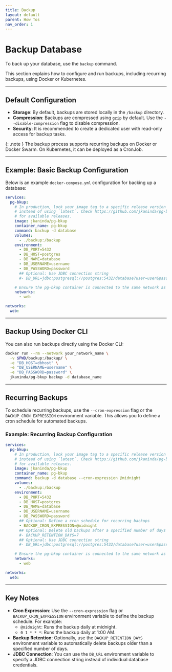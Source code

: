 ```yaml
---
title: Backup
layout: default
parent: How Tos
nav_order: 1
---
```


# Backup Database

To back up your database, use the `backup` command. 

This section explains how to configure and run backups, including recurring backups, using Docker or Kubernetes.

---

## Default Configuration

- **Storage**: By default, backups are stored locally in the `/backup` directory.
- **Compression**: Backups are compressed using `gzip` by default. Use the `--disable-compression` flag to disable compression.
- **Security**: It is recommended to create a dedicated user with read-only access for backup tasks.

{: .note }
The backup process supports recurring backups on Docker or Docker Swarm. On Kubernetes, it can be deployed as a CronJob.

---

## Example: Basic Backup Configuration

Below is an example `docker-compose.yml` configuration for backing up a database:

```yaml
services:
  pg-bkup:
    # In production, lock your image tag to a specific release version
    # instead of using `latest`. Check https://github.com/jkaninda/pg-bkup/releases
    # for available releases.
    image: jkaninda/pg-bkup
    container_name: pg-bkup
    command: backup -d database
    volumes:
      - ./backup:/backup
    environment:
      - DB_PORT=5432
      - DB_HOST=postgres
      - DB_NAME=database
      - DB_USERNAME=username
      - DB_PASSWORD=password
      ## Optional: Use JDBC connection string
      #- DB_URL=jdbc:postgresql://postgres:5432/database?user=user&password=password

    # Ensure the pg-bkup container is connected to the same network as your database
    networks:
      - web

networks:
  web:
```

---

## Backup Using Docker CLI

You can also run backups directly using the Docker CLI:

```bash
docker run --rm --network your_network_name \
  -v $PWD/backup:/backup/ \
  -e "DB_HOST=dbhost" \
  -e "DB_USERNAME=username" \
  -e "DB_PASSWORD=password" \
  jkaninda/pg-bkup backup -d database_name
```

---

## Recurring Backups

To schedule recurring backups, use the `--cron-expression` flag or the `BACKUP_CRON_EXPRESSION` environment variable. This allows you to define a cron schedule for automated backups.

### Example: Recurring Backup Configuration

```yaml
services:
  pg-bkup:
    # In production, lock your image tag to a specific release version
    # instead of using `latest`. Check https://github.com/jkaninda/pg-bkup/releases
    # for available releases.
    image: jkaninda/pg-bkup
    container_name: pg-bkup
    command: backup -d database --cron-expression @midnight
    volumes:
      - ./backup:/backup
    environment:
      - DB_PORT=5432
      - DB_HOST=postgres
      - DB_NAME=database
      - DB_USERNAME=username
      - DB_PASSWORD=password
      ## Optional: Define a cron schedule for recurring backups
      - BACKUP_CRON_EXPRESSION=@midnight
      ## Optional: Delete old backups after a specified number of days
      #- BACKUP_RETENTION_DAYS=7
      ## Optional: Use JDBC connection string
      #- DB_URL=jdbc:postgresql://postgres:5432/database?user=user&password=password

    # Ensure the pg-bkup container is connected to the same network as your database
    networks:
      - web

networks:
  web:
```

---

## Key Notes

- **Cron Expression**: Use the `--cron-expression` flag or `BACKUP_CRON_EXPRESSION` environment variable to define the backup schedule. For example:
    - `@midnight`: Runs the backup daily at midnight.
    - `0 1 * * *`: Runs the backup daily at 1:00 AM.
- **Backup Retention**: Optionally, use the `BACKUP_RETENTION_DAYS` environment variable to automatically delete backups older than a specified number of days.
- **JDBC Connection**: You can use the `DB_URL` environment variable to specify a JDBC connection string instead of individual database credentials.
